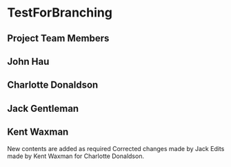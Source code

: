 # TestForBranching
## Project Team Members
## John Hau
## Charlotte Donaldson
## Jack Gentleman
## Kent Waxman
New contents are added as required
Corrected changes made by Jack
Edits made by Kent Waxman for Charlotte Donaldson.
